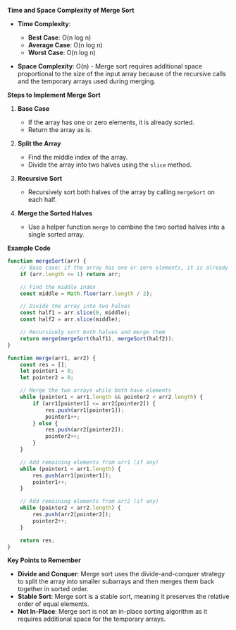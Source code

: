 **Time and Space Complexity of Merge Sort**

- **Time Complexity**:
  - **Best Case**: O(n log n)
  - **Average Case**: O(n log n)
  - **Worst Case**: O(n log n)

- **Space Complexity**: O(n) - Merge sort requires additional space proportional to the size of the input array because of the recursive calls and the temporary arrays used during merging.

**Steps to Implement Merge Sort**

1. **Base Case**
   - If the array has one or zero elements, it is already sorted.
   - Return the array as is.

2. **Split the Array**
   - Find the middle index of the array.
   - Divide the array into two halves using the `slice` method.

3. **Recursive Sort**
   - Recursively sort both halves of the array by calling `mergeSort` on each half.

4. **Merge the Sorted Halves**
   - Use a helper function `merge` to combine the two sorted halves into a single sorted array.

**Example Code**

```javascript
function mergeSort(arr) {
    // Base case: if the array has one or zero elements, it is already sorted
    if (arr.length <= 1) return arr;

    // Find the middle index
    const middle = Math.floor(arr.length / 2);

    // Divide the array into two halves
    const half1 = arr.slice(0, middle);
    const half2 = arr.slice(middle);

    // Recursively sort both halves and merge them
    return merge(mergeSort(half1), mergeSort(half2));
}

function merge(arr1, arr2) {
    const res = [];
    let pointer1 = 0;
    let pointer2 = 0;

    // Merge the two arrays while both have elements
    while (pointer1 < arr1.length && pointer2 < arr2.length) {
        if (arr1[pointer1] <= arr2[pointer2]) {
            res.push(arr1[pointer1]);
            pointer1++;
        } else {
            res.push(arr2[pointer2]);
            pointer2++;
        }
    }

    // Add remaining elements from arr1 (if any)
    while (pointer1 < arr1.length) {
        res.push(arr1[pointer1]);
        pointer1++;
    }

    // Add remaining elements from arr2 (if any)
    while (pointer2 < arr2.length) {
        res.push(arr2[pointer2]);
        pointer2++;
    }

    return res;
}
```


**Key Points to Remember**

- **Divide and Conquer**: Merge sort uses the divide-and-conquer strategy to split the array into smaller subarrays and then merges them back together in sorted order.
- **Stable Sort**: Merge sort is a stable sort, meaning it preserves the relative order of equal elements.
- **Not In-Place**: Merge sort is not an in-place sorting algorithm as it requires additional space for the temporary arrays.


